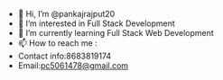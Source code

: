 - 👋 Hi, I’m @pankajrajput20
- 👀 I’m interested in Full Stack Development
- 🌱 I’m currently learning Full Stack Web Development
- 📫 How to reach me :
- Contact info:8683819174
- Email:pc5061478@gmail.com

<!---
pankajrajput20/pankajrajput20 is a ✨ special ✨ repository because its `README.md` (this file) appears on your GitHub profile.
You can click the Preview link to take a look at your changes.
--->
